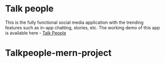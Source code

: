 # Talk people
This is the fully functional social media application with the trending features such as in-app chatting, stories, etc.
The working demo of this app is available here - <a href="https://drive.google.com/file/d/1M0koYW5ReFF1tiSQfxOpatXXpvuyUXp4/view">Talk People</a>
# Talkpeople-mern-project
